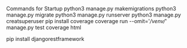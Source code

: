 Commands for Startup
python3 manage.py makemigrations 
python3 manage.py migrate 
python3 manage.py runserver 
python3 manage.py creatsuperuser 
pip install coverage 
coverage run --omit='*/venv/*' manage.py test 
coverage html 

pip install djangorestframework 

